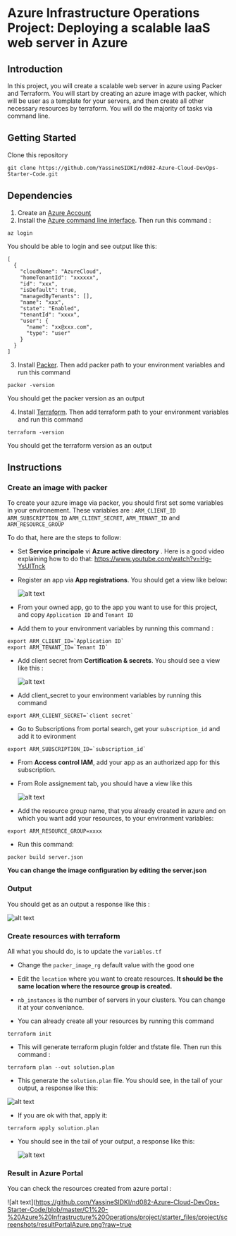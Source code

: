 # Azure Infrastructure Operations Project: Deploying a scalable IaaS web server in Azure

## Introduction

In this project, you will create a scalable web server in azure using Packer and Terraform.
You will start by creating an azure image with packer, which will be user as a template for your servers, and then create all other necessary resources by terraform.
You will do the majority of tasks via command line.

## Getting Started

Clone this repository

```
git clone https://github.com/YassineSIDKI/nd082-Azure-Cloud-DevOps-Starter-Code.git
```

## Dependencies

1. Create an [Azure Account](https://portal.azure.com)
2. Install the [Azure command line interface](https://docs.microsoft.com/en-us/cli/azure/install-azure-cli?view=azure-cli-latest). Then run this command :

```
az login
```

You should be able to login and see output like this:

```
[
  {
    "cloudName": "AzureCloud",
    "homeTenantId": "xxxxxx",
    "id": "xxx",
    "isDefault": true,
    "managedByTenants": [],
    "name": "xxx",
    "state": "Enabled",
    "tenantId": "xxxx",
    "user": {
      "name": "xx@xxx.com",
      "type": "user"
    }
  }
]
```

3. Install [Packer](https://www.packer.io/downloads). Then add packer path to your environment variables and run this command

```
packer -version
```

You should get the packer version as an output

4. Install [Terraform](https://www.terraform.io/downloads.html). Then add terraform path to your environment variables and run this command

```
terraform -version
```

You should get the terraform version as an output

## Instructions

### Create an image with packer

To create your azure image via packer, you should first set some variables in your environement.
These variables are : `ARM_CLIENT_ID` `ARM_SUBSCRIPTION_ID` `ARM_CLIENT_SECRET`, `ARM_TENANT_ID` and `ARM_RESOURCE_GROUP`

To do that, here are the steps to follow:

- Set **Service principale** vi **Azure active directory** . Here is a good video explaining how to do that: https://www.youtube.com/watch?v=Hg-YsUITnck
- Register an app via **App registrations**. You should get a view like below:

  ![alt text](https://github.com/YassineSIDKI/nd082-Azure-Cloud-DevOps-Starter-Code/blob/master/C1%20-%20Azure%20Infrastructure%20Operations/project/starter_files/project/screenshots/appRegistration.png?raw=true)

- From your owned app, go to the app you want to use for this project, and copy `Application ID` and `Tenant ID`
- Add them to your environment variables by running this command :

```
export ARM_CLIENT_ID=`Application ID`
export ARM_TENANT_ID=`Tenant ID`
```

- Add client secret from **Certification & secrets**. You should see a view like this :

  ![alt text](https://github.com/YassineSIDKI/nd082-Azure-Cloud-DevOps-Starter-Code/blob/master/C1%20-%20Azure%20Infrastructure%20Operations/project/starter_files/project/screenshots/clientSecret.png?raw=true)

- Add client_secret to your environment variables by running this command

```
export ARM_CLIENT_SECRET=`client secret`
```

- Go to Subscriptions from portal search, get your `subscription_id` and add it to evironment

```
export ARM_SUBSCRIPTION_ID=`subscription_id`
```

- From **Access control IAM**, add your app as an authorized app for this subscription.

- From Role assignement tab, you should have a view like this

  ![alt text](https://github.com/YassineSIDKI/nd082-Azure-Cloud-DevOps-Starter-Code/blob/master/C1%20-%20Azure%20Infrastructure%20Operations/project/starter_files/project/screenshots/IAMpacker.png?raw=true)

- Add the resource group name, that you already created in azure and on which you want add your resources, to your environment variables:

```
export ARM_RESOURCE_GROUP=xxxx
```

- Run this command:

```
packer build server.json
```

**You can change the image configuration by editing the server.json**

### Output

You should get as an output a response like this :

![alt text](https://github.com/YassineSIDKI/nd082-Azure-Cloud-DevOps-Starter-Code/blob/master/C1%20-%20Azure%20Infrastructure%20Operations/project/starter_files/project/screenshots/packerOutput.png?raw=true)

### Create resources with terraform

All what you should do, is to update the `variables.tf`

- Change the `packer_image_rg` default value with the good one
- Edit the `location` where you want to create resources. **It should be the same location where the resource group is created.**
- `nb_instances` is the number of servers in your clusters. You can change it at your conveniance.

- You can already create all your resources by running this command

```
terraform init
```

- This will generate terraform plugin folder and tfstate file. Then run this command :

```
terraform plan --out solution.plan
```

- This generate the `solution.plan` file. You should see, in the tail of your output, a response like this:

![alt text](https://github.com/YassineSIDKI/nd082-Azure-Cloud-DevOps-Starter-Code/blob/master/C1%20-%20Azure%20Infrastructure%20Operations/project/starter_files/project/screenshots/tfPlanOutput.png?raw=true)

- If you are ok with that, apply it:

```
terraform apply solution.plan
```

- You should see in the tail of your output, a response like this:

  ![alt text](https://github.com/YassineSIDKI/nd082-Azure-Cloud-DevOps-Starter-Code/blob/master/C1%20-%20Azure%20Infrastructure%20Operations/project/starter_files/project/screenshots/tfOutput.png?raw=true)

### Result in Azure Portal

You can check the resources created from azure portal :

![alt text](https://github.com/YassineSIDKI/nd082-Azure-Cloud-DevOps-Starter-Code/blob/master/C1%20-%20Azure%20Infrastructure%20Operations/project/starter_files/project/screenshots/resultPortalAzure.png?raw=true
